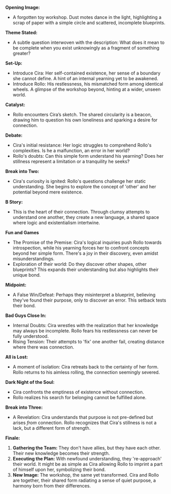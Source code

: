**Opening Image:**

*   A forgotten toy workshop. Dust motes dance in the light, highlighting a scrap of paper with a simple circle and scattered, incomplete blueprints.

**Theme Stated:**

*   A subtle question interwoven with the description: What does it mean to be complete when you exist unknowingly as a fragment of something greater?  

**Set-Up:**

*   Introduce Cira: Her self-contained existence, her sense of a boundary she cannot define.  A hint of an internal yearning yet to be awakened.
*   Introduce Rollo: His restlessness, his mismatched form among identical wheels. A glimpse of the workshop beyond, hinting at a wider, unseen world.  

**Catalyst:**

*   Rollo encounters Cira’s sketch. The shared circularity is a beacon, drawing him to question his own loneliness and sparking a desire for connection.  

**Debate:**

*   Cira's initial resistance:  Her logic struggles to comprehend Rollo's complexities. Is he a malfunction, an error in her world?
*   Rollo's doubts: Can this simple form understand his yearning? Does her stillness represent a limitation or a tranquility he seeks?

**Break into Two:**

*   Cira's curiosity is ignited: Rollo's questions challenge her static understanding. She begins to explore the concept of 'other' and her potential beyond mere existence. 

**B Story:**

*   This is the heart of their connection.  Through clumsy attempts to understand one another, they create a new language, a shared space where logic and existentialism intertwine.

**Fun and Games** 

*   The Promise of the Premise: Cira's logical inquiries push Rollo towards introspection, while his yearning forces her to confront concepts beyond her simple form. There's a joy in their discovery, even amidst misunderstandings. 
*   Exploration of their world: Do they discover other shapes, other blueprints? This expands their understanding but also highlights their unique bond.

**Midpoint:** 

*   A False Win/Defeat: Perhaps they misinterpret a blueprint, believing they've found their purpose, only to discover an error. This setback tests their bond.

**Bad Guys Close In:**

*   Internal Doubts: Cira wrestles with the realization that her knowledge may always be incomplete. Rollo fears his restlessness can never be fully understood.
*   Rising Tension: Their attempts to 'fix' one another fail, creating distance where there was connection.  

**All is Lost:**

*   A moment of isolation:  Cira retreats back to the certainty of her form. Rollo returns to his aimless rolling, the connection seemingly severed.

**Dark Night of the Soul:** 

*   Cira confronts the emptiness of existence without connection.
*   Rollo realizes his search for belonging cannot be fulfilled alone. 

**Break into Three:**

*   A Revelation: Cira understands that purpose is not pre-defined but arises *from* connection.  Rollo recognizes that Cira's stillness is not a lack, but a different form of strength. 

**Finale:**

1.  **Gathering the Team:**  They don't have allies, but they have each other. Their new knowledge becomes their strength.
2.  **Executing the Plan:**  With newfound understanding, they 're-approach' their world. It might be as simple as Cira allowing Rollo to imprint a part of himself upon her, symbolizing their bond.
3.  **New Image:** The workshop, the same yet transformed. Cira and Rollo are together, their shared form radiating a sense of quiet purpose, a harmony born from their differences. 
